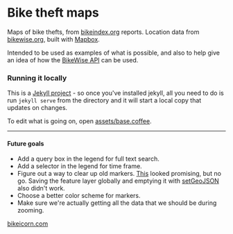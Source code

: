 # Bike theft maps

Maps of bike thefts, from [bikeindex.org](https://bikeindex.org) reports. Location data from [bikewise.org](https://bikewise.org), built with [Mapbox](https://mapbox.org).

Intended to be used as examples of what is possible, and also to help give an idea of how the [BikeWise API](https://bikewise.org/documentation) can be used.

### Running it locally

This is a [Jekyll project](http://jekyllrb.com/) - so once you've installed jekyll, all you need to do is run `jekyll serve` from the directory and it will start a local copy that updates on changes.

To edit what is going on, open [assets/base.coffee](assets/base.coffee). 



---

#### Future goals

- Add a query box in the legend for full text search.
- Add a selector in the legend for time frame.
- Figure out a way to clear up old markers. [This](http://stackoverflow.com/questions/22987804/mapbox-clear-marker-not-working) looked promising, but no go. Saving the feature layer globally and emptying it with [setGeoJSON](https://www.mapbox.com/mapbox.js/api/v2.1.8/l-mapbox-featurelayer/#section-featurelayer-setgeojson) also didn't work.
- Choose a better color scheme for markers.
- Make sure we're actually getting all the data that we should be during zooming.

[bikeicorn.com](http://bikeicorn.com)